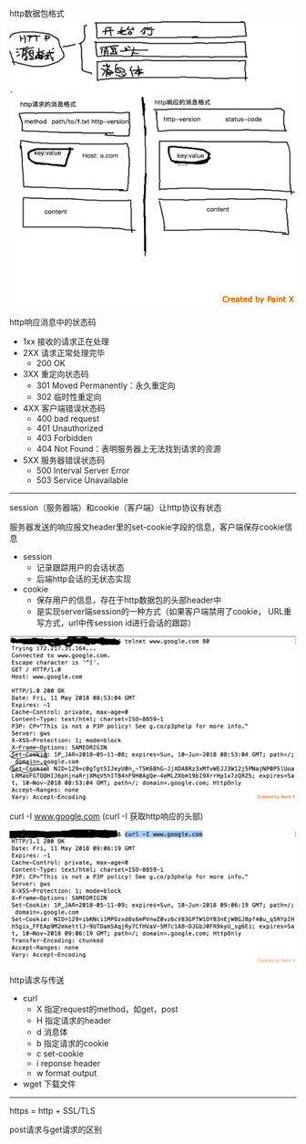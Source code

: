 http数据包格式
![image](net-image/http-message.png)

http响应消息中的状态码
+ 1xx 接收的请求正在处理
+ 2XX 请求正常处理完毕
  + 200 OK
+ 3XX 重定向状态码
  + 301 Moved Permanently：永久重定向
  + 302 临时性重定向
+ 4XX 客户端错误状态码
  + 400 bad request
  + 401 Unauthorized
  + 403 Forbidden
  + 404 Not Found：表明服务器上无法找到请求的资源
+ 5XX 服务器错误状态码
  + 500 Interval Server Error
  + 503 Service Unavailable

----
session（服务器端）和cookie（客户端）让http协议有状态

服务器发送的响应报文header里的set-cookie字段的信息，客户端保存cookie信息

+ session
  + 记录跟踪用户的会话状态
  + 后端http会话的无状态实现
+ cookie
  + 保存用户的信息，存在于http数据包的头部header中
  + 是实现server端session的一种方式（如果客户端禁用了cookie， URL重写方式，url中传session id进行会话的跟踪）

![image](net-image/telnet.png)


curl -I www.google.com
(curl -I 获取http响应的头部)

![image](net-image/curl-http-header.png)

http请求与传送
+ curl
	+ X 指定request的method，如get，post
	+ H 指定请求的header
	+ d 消息体
	+ b 指定请求的cookie
	+ c set-cookie
	+ i reponse header
	+ w	 format output
+ wget 下载文件

---
https = http + SSL/TLS

post请求与get请求的区别
